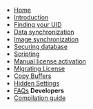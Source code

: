 <!-- TODO: Change this later -->

- [Home](/)
- [Introduction](introduction)
- [Finding your UID](uid)
- [Data synchronization](sync)
- [Image synchronization](sync-image)
- [Securing database](protect)
- [Scripting](scripting)
- [Manual license activation](activation)
- [Migrating License](migrating)
- [Copy Buffers](buffers)
- [Hidden Settings](hidden)
- [FAQs](faqs)
  **Developers**
- [Compilation guide](compile)

<!--
**Test Pages (will be removed)**


- [Introduction](wiki/Introduction.md)
- [Finding your UID](wiki/Finding-your-Unique-Id.md)
- [Data synchronization](wiki/Data-Synchronization.md)
- [Image synchronization](wiki/Enable-Image-synchronization.md)
- [Securing database](wiki/Using-secure-database.md)
- [Scripting](wiki/Scripting.md)
- [Manual license activation](wiki/Manual-License-Activation.md)
- [Migrating License](wiki/Migrating-License.md)
- [Copy Buffers](wiki/Copy-Buffers.md)
- [Hidden Settings](wiki/Hidden-Settings.md)
- [FAQs](wiki/FAQs.md)
  **Developers**
- [Compilation guide](wiki/Compilation-guide.md) -->
